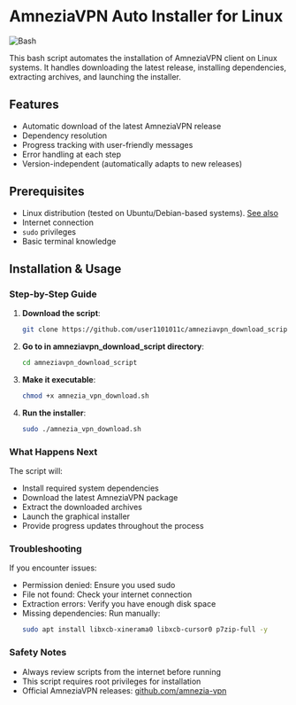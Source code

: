 # AmneziaVPN Auto Installer for Linux

![Bash](https://img.shields.io/badge/shell_script-%23121011.svg?style=for-the-badge&logo=gnu-bash&logoColor=white)

This bash script automates the installation of AmneziaVPN client on Linux systems. It handles downloading the latest release, installing dependencies, extracting archives, and launching the installer.

## Features
- Automatic download of the latest AmneziaVPN release
- Dependency resolution
- Progress tracking with user-friendly messages
- Error handling at each step
- Version-independent (automatically adapts to new releases)

## Prerequisites
- Linux distribution (tested on Ubuntu/Debian-based systems). [See also](https://docs.amnezia.org/documentation/installing-app-on-linux/) 
- Internet connection
- `sudo` privileges
- Basic terminal knowledge

## Installation & Usage

### Step-by-Step Guide
1. **Download the script**:
   ```bash
   git clone https://github.com/user1101011c/amneziavpn_download_script.git

2. **Go to in amneziavpn_download_script directory**:
   ```bash
   cd amneziavpn_download_script

4. **Make it executable**:
   ```bash
   chmod +x amnezia_vpn_download.sh

5. **Run the installer**:
   ```bash
   sudo ./amnezia_vpn_download.sh

### What Happens Next
The script will:
- Install required system dependencies
- Download the latest AmneziaVPN package
- Extract the downloaded archives
- Launch the graphical installer
- Provide progress updates throughout the process

### Troubleshooting
If you encounter issues:
- Permission denied: Ensure you used sudo
- File not found: Check your internet connection
- Extraction errors: Verify you have enough disk space
- Missing dependencies: Run manually:
  ```bash
  sudo apt install libxcb-xinerama0 libxcb-cursor0 p7zip-full -y

### Safety Notes
- Always review scripts from the internet before running
- This script requires root privileges for installation
- Official AmneziaVPN releases: [github.com/amnezia-vpn](https://github.com/amnezia-vpn/amnezia-client/releases)
